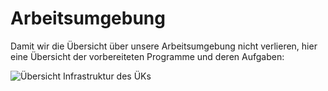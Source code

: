 # Arbeitsumgebung

Damit wir die Übersicht über unsere Arbeitsumgebung nicht verlieren, hier eine Übersicht der vorbereiteten Programme und deren Aufgaben:

![Übersicht Infrastruktur des ÜKs](res/01.png)